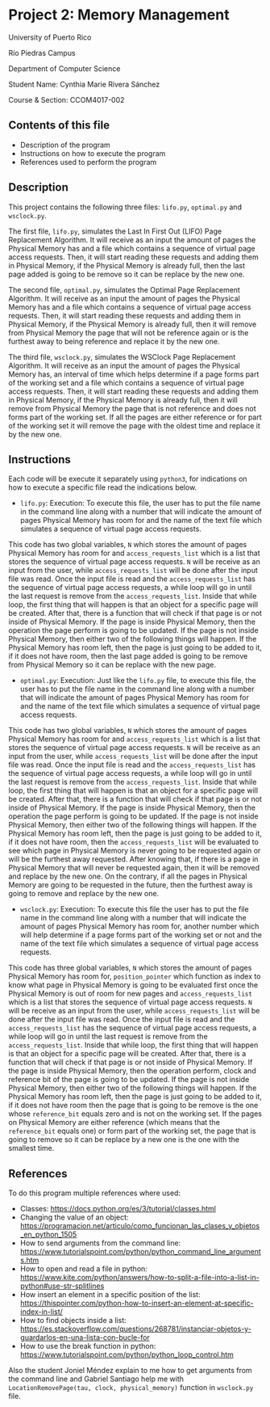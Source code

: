 # Project 2: Memory Management


University of Puerto Rico

Río Piedras Campus

Department of Computer Science

Student Name: Cynthia Marie Rivera Sánchez

Course & Section: CCOM4017-002

## Contents of this file
* Description of the program
* Instructions on how to execute the program
* References used to perform the program

## Description
This project contains the following three files: ```lifo.py```, ```optimal.py``` and ```wsclock.py```.

The first file, ```lifo.py```, simulates the Last In First Out (LIFO) Page Replacement Algorithm. It will receive as an input the amount of pages the Physical Memory has and a file which contains a sequence of virtual page access requests. Then, it will start reading these requests and adding them in Physical Memory, if the Physical Memory is already full, then the last page added is going to be remove so it can be replace by the new one.

The second file, ```optimal.py```, simulates the Optimal Page Replacement Algorithm. It will receive as an input the amount of pages the Physical Memory has and a file which contains a sequence of virtual page access requests. Then, it will start reading these requests and adding them in Physical Memory, if the Physical Memory is already full, then it will remove from Physical Memory the page that will not be reference again or is the furthest away to being reference and replace it by the new one.

The third file, ```wsclock.py```, simulates the WSClock Page Replacement Algorithm. It will receive as an input the amount of pages the Physical Memory has, an interval of time which helps determine if a page forms part of the working set and a file which contains a sequence of virtual page access requests. Then, it will start reading these requests and adding them in Physical Memory, if the Physical Memory is already full, then it will remove from Physical Memory the page that is not reference and does not forms part of the working set. If all the pages are either reference or for part of the working set it will remove the page with the oldest time and replace it by the new one.

## Instructions
Each code will be execute it separately using ```python3```, for indications on how to execute a specific file read the indications below.

* ```lifo.py```:
Execution: To execute this file, the user has to put the file name in the command line along with a number that will indicate the amount of pages Physical Memory has room for and the name of the text file which simulates a sequence of virtual page access requests.

This code has two global variables, ```N``` which stores the amount of pages Physical Memory has room for and ```access_requests_list``` which is a list that stores the sequence of virtual page access requests. ```N``` will be receive as an input from the user, while ```access_requests_list``` will be done after the input file was read. Once the input file is read and the ```access_requests_list``` has the sequence of virtual page access requests, a while loop will go in until the last request is remove from the ```access_requests_list```. Inside that while loop, the first thing that will happen is that an object for a specific page will be created. After that, there is a function that will check if that page is or not inside of Physical Memory. If the page is inside Physical Memory, then the operation the page perform is going to be updated. If the page is not inside Physical Memory, then either two of the following things will happen. If the Physical Memory has room left, then the page is just going to be added to it, if it does not have room, then the last page added is going to be remove from Physical Memory so it can be replace with the new page.

* ```optimal.py```:
Execution: Just like the ```lifo.py``` file, to execute this file, the user has to put the file name in the command line along with a number that will indicate the amount of pages Physical Memory has room for and the name of the text file which simulates a sequence of virtual page access requests.

This code has two global variables, ```N``` which stores the amount of pages Physical Memory has room for and ```access_requests_list``` which is a list that stores the sequence of virtual page access requests. ```N``` will be receive as an input from the user, while ```access_requests_list``` will be done after the input file was read. Once the input file is read and the ```access_requests_list``` has the sequence of virtual page access requests, a while loop will go in until the last request is remove from the ```access_requests_list```. Inside that while loop, the first thing that will happen is that an object for a specific page will be created. After that, there is a function that will check if that page is or not inside of Physical Memory. If the page is inside Physical Memory, then the operation the page perform is going to be updated. If the page is not inside Physical Memory, then either two of the following things will happen. If the Physical Memory has room left, then the page is just going to be added to it, if it does not have room, then the ```access_requests_list``` will be evaluated to see which page in Physical Memory is never going to be requested again or will be the furthest away requested. After knowing that, if there is a page in Physical Memory that will never be requested again, then it will be removed and replace by the new one. On the contrary, if all the pages in Physical Memory are going to be requested in the future, then the furthest away is going to remove and replace by the new one.

* ```wsclock.py```:
Execution: To execute this file the user has to put the file name in the command line along with a number that will indicate the amount of pages Physical Memory has room for, another number which will help determine if a page forms part of the working set or not and the name of the text file which simulates a sequence of virtual page access requests.

This code has three global variables, ```N``` which stores the amount of pages Physical Memory has room for, ```position_pointer``` which function as index to know what page in Physical Memory is going to be evaluated first once the Physical Memory is out of room for new pages and ```access_requests_list``` which is a list that stores the sequence of virtual page access requests. ```N``` will be receive as an input from the user, while ```access_requests_list``` will be done after the input file was read. Once the input file is read and the ```access_requests_list``` has the sequence of virtual page access requests, a while loop will go in until the last request is remove from the ```access_requests_list```. Inside that while loop, the first thing that will happen is that an object for a specific page will be created. After that, there is a function that will check if that page is or not inside of Physical Memory. If the page is inside Physical Memory, then the operation perform, clock and reference bit of the page is going to be updated. If the page is not inside Physical Memory, then either two of the following things will happen. If the Physical Memory has room left, then the page is just going to be added to it, if it does not have room then the page that is going to be remove is the one whose ```reference_bit``` equals zero and is not on the working set. If the pages on Physical Memory are either reference (which means that the ```reference_bit``` equals one) or form part of the working set, the page that is going to remove so it can be replace by a new one is the one with the smallest time.

## References
To do this program multiple references where used:
* Classes: https://docs.python.org/es/3/tutorial/classes.html
* Changing the value of an object: https://programacion.net/articulo/como_funcionan_las_clases_y_objetos_en_python_1505
* How to send arguments from the command line: https://www.tutorialspoint.com/python/python_command_line_arguments.htm
* How to open and read a file in python: https://www.kite.com/python/answers/how-to-split-a-file-into-a-list-in-python#use-str-splitlines
* How insert an element in a specific position of the list: https://thispointer.com/python-how-to-insert-an-element-at-specific-index-in-list/
* How to find objects inside a list: https://es.stackoverflow.com/questions/268781/instanciar-objetos-y-guardarlos-en-una-lista-con-bucle-for
* How to use the break function in python: https://www.tutorialspoint.com/python/python_loop_control.htm

Also the student Joniel Méndez explain to me how to get arguments from the command line and Gabriel Santiago help me with ```LocationRemovePage(tau, clock, physical_memory)``` function in ```wsclock.py``` file.
